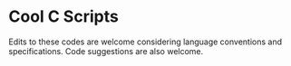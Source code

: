 # Cool C Scripts

Edits to these codes are welcome considering language conventions and specifications.
Code suggestions are also welcome.
